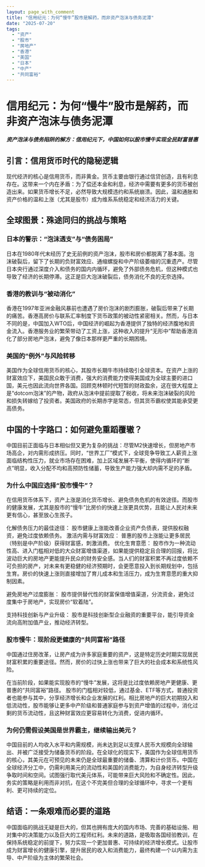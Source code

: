 ```yaml
---
layout: page_with_comment
title: "信用纪元：为何“慢牛”股市是解药，而非资产泡沫与债务泥潭"
date: "2025-07-20"
tags:
  - "资产"
  - "股市"
  - "房地产"
  - "香港"
  - "美国"
  - "日本"
  - "中产"
  - "共同富裕"
---
```


# 信用纪元：为何“慢牛”股市是解药，而非资产泡沫与债务泥潭

***资产泡沫与债务陷阱的解方：信用纪元下，中国如何以股市慢牛实现全民财富普惠***

## 引言：信用货币时代的隐秘逻辑

现代经济的核心是信用货币，而非黄金。货币主要由银行通过信贷创造，且有利息存在。这带来一个内在矛盾：为了偿还本金和利息，经济中需要有更多的货币被创造出来。如果货币增长不足，必然导致大规模违约和系统崩溃。因此，温和通胀和资产价格的温和上涨（尤其是股市）成为维系系统稳定和经济活力的关键。

## 全球图景：殊途同归的挑战与策略

### 日本的警示：“泡沫透支”与“债务困局”

日本在1980年代末经历了史无前例的资产泡沫，股市和房价都脱离了基本面。泡沫破裂后，留下了长期的负财富效应、通缩螺旋和中产阶级萎缩的沉重遗产。尽管日本央行通过深度介入和债务的国内内循环，避免了外部债务危机，但这种模式也导致了经济的长期停滞。这正是巨大泡沫破裂后，债务消化不良的无奈选择。

### 香港的教训与“被动消化”

香港在1997年亚洲金融风暴前也遭遇了房价泡沫的剧烈膨胀，破裂后带来了长期的痛苦。香港高房价与联系汇率制度下货币政策的被动性紧密相关。然而，与日本不同的是，中国加入WTO后，中国经济的崛起为香港提供了独特的经济腹地和资金流入。香港服务业的繁荣带动了工资上涨，这种收入的提升“无形中”帮助香港消化了部分房地产泡沫，避免了像日本那样更严重的长期困境。

### 美国的“例外”与风险转移

美国作为全球信用货币的核心，其股市长期牛市持续吸引全球资本。在资产上涨的财富效应下，美国民众敢于消费，强大的消费能力使得美国成为全球主要的进口国，美元也因此流向世界各国。回顾克林顿时代短暂的财政盈余，这在很大程度上是“dotcom泡沫”的产物，政府从泡沫中提前提取了税收，将未来泡沫破裂的风险和损失转嫁给了投资者。美国政府的长期赤字是常态，但其货币霸权使其能承受更高债务。

## 中国的十字路口：如何避免重蹈覆辙？

中国目前正面临与日本相似但又更为复杂的挑战：尽管M2快速增长，但房地产市场高企，对内需形成挤压。同时，“世界工厂”模式下，全球竞争导致工人薪资上涨面临结构性压力，就业市场存在困难，加上区域发展不平衡，使得内循环的“断点”明显，收入分配不均和高预防性储蓄，导致生产能力强大却内需不足的矛盾。

### 为什么中国应选择“股市慢牛”？

在信用货币体系下，资产上涨是消化货币增长、避免债务危机的有效途径。而股市的健康发展，尤其是股市的“慢牛”比房价的快速上涨更具优势，且能让人民对未来更有信心，甚至放心生孩子。

化解债务压力的最佳途径： 股市健康上涨能改善企业资产负债表，提供股权融资，避免过度依赖债务。
激活内需与财富效应： 普惠的股市上涨能让更多居民（特别是中产阶级）获得财富感，刺激消费。
优化生育意愿： 股市作为一种流动性高、进入门槛相对低的大众财富增值渠道，如果能提供稳定且合理的回报，将比波动巨大的房地产更能提升民众的财务安全感。当人们的财富积累不再过度依赖不可负担的房产，对未来有更稳健的经济预期时，会更愿意投入到长期规划中，包括生育。房价的快速上涨则直接增加了育儿成本和生活压力，成为生育意愿的重大抑制因素。

避免房地产过度膨胀： 股市提供替代性的财富保值增值渠道，分流资金，避免过度集中于房地产，实现房价“软着陆”。

支持科技创新与产业升级： 股市是科技创新型企业融资的重要平台，能引导资金流向高附加值产业，推动经济转型。

### 股市慢牛：现阶段更健康的“共同富裕”路径

中国通过住房改革，让房产成为许多家庭重要的资产，这是特定历史时期实现居民财富积累的重要途径。然而，房价的过快上涨也带来了巨大的社会成本和系统性风险。

在当前阶段，如果能实现股市的“慢牛”发展，这将是比过度依赖房地产更健康、更普惠的“共同富裕”路径。 股市的门槛相对较低，通过基金、ETF等方式，普通投资者也能参与其中，分享经济增长和企业发展的红利。相比房地产的巨大初期投入和低流动性，股市能够让更多中产阶级和普通家庭参与到资产增值的过程中，消化过剩的货币流动性，且这种财富效应更容易转化为消费，促进内循环。

### 为何仍需假设美国是世界霸主，继续输出美元？

中国目前的人均收入水平和内需规模，尚未达到足以支撑人民币大规模向全球输出、并被广泛接受为储备货币的阶段。在全球化的现实下，美国作为全球信用货币的核心，其美元在可预见的未来仍是全球最重要的储备、清算和计价货币。中国在全球经济分工中，仍需利用美元的流动性和美国的消费能力，为自身经济转型升级争取时间和空间。试图强行取代美元体系，可能带来巨大风险和不确定性。因此，务实的策略是利用而非对抗，在这个不完美但合理的全球循环中，寻求一个更有利、更可持续的定位。

## 结语：一条艰难而必要的道路
中国面临的挑战无疑是巨大的，但其也拥有庞大的国内市场、完善的基础设施、相对集中的决策能力以及巨大的工程师红利。未来的道路，是吸取各国经验教训，在保持系统稳定的前提下，努力实现一个更加普惠、可持续的经济增长模式。让股市成为财富增长的健康引擎，提升居民的收入和消费能力，最终构建一个以内需为主导、中产阶级为主体的繁荣社会。